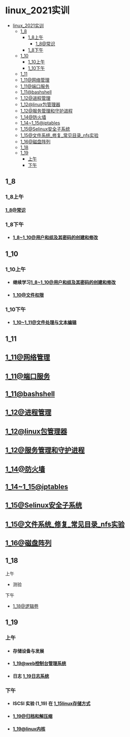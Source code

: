 [//]: # (哈哈我是注释，不会在浏览器中显示。
  Date: 2022-01-16 09:50:27
  LastEditors: gyg
  LastEditTime: 2022-01-19 21:05:55
  FilePath: \test\README.md
)

# linux_2021实训

<!-- @import "[TOC]" {cmd="toc" depthFrom=1 depthTo=6 orderedList=false} -->

<!-- code_chunk_output -->

- [linux_2021实训](#linux_2021实训)
  - [1_8](#1_8)
    - [1_8上午](#1_8上午)
      - [1_8@常识](#1_8常识)
    - [1_8下午](#1_8下午)
  - [1_10](#1_10)
    - [1_10上午](#1_10上午)
    - [1_10下午](#1_10下午)
  - [1_11](#1_11)
  - [1_11@网络管理](#1_11网络管理)
  - [1_11@端口服务](#1_11端口服务)
  - [1_11@bashshell](#1_11bashshell)
  - [1_12@进程管理](#1_12进程管理)
  - [1_12@linux包管理器](#1_12linux包管理器)
  - [1_12@服务管理和守护进程](#1_12服务管理和守护进程)
  - [1_14@防火墙](#1_14防火墙)
  - [1_14~1_15@iptables](#1_141_15iptables)
  - [1_15@Selinux安全子系统](#1_15selinux安全子系统)
  - [1_15@文件系统_修复_常见目录_nfs实验](#1_15文件系统_修复_常见目录_nfs实验)
  - [1_16@磁盘阵列](#1_16磁盘阵列)
  - [1_18](#1_18)
  - [1_19](#1_19)
    - [上午](#上午)
    - [下午](#下午)

<!-- /code_chunk_output -->

## 1_8

### 1_8上午

#### [1_8@常识](/1_8@常识.mm.md)

### 1_8下午

- #### [1_8~1_10@用户和组及其密码的创建和修改](/1_8~1_10@用户和组及其密码的创建和修改.mm.md)

## 1_10

### 1_10上午

- #### 继续学习[1_8~1_10@用户和组及其密码的创建和修改](/1_8~1_10@用户和组及其密码的创建和修改.mm.md)

- #### [1_10@文件权限](/1_10@文件权限.mm.md)

### 1_10下午

- #### [1_10~1_11@文件处理与文本编辑](/1_10~1_11@文件处理与文本编缉.mm.md)

## 1_11

## [1_11@网络管理](1_11@网络管理.mm.md)

## [1_11@端口服务](1_11@端口服务.mm.md)

## [1_11@bashshell](1_11@bashshell.mm.md)

## [1_12@进程管理](1_12@进程管理.mm.md)

## [1_12@linux包管理器](/1_12@linux包管理器.mm.md)

## [1_12@服务管理和守护进程](/1_12@服务管理和守护进程.mm.md)

## [1_14@防火墙](1_14@防火墙.mm.md)

## [1_14~1_15@iptables](1_14~1_15@iptables.mm.md)

## [1_15@Selinux安全子系统](1_15@Selinux安全子系统.mm.md)

## [1_15@文件系统_修复_常见目录_nfs实验](/1_15@文件系统_修复_常见目录_nfs实验.mm.md)

## [1_16@磁盘阵列](1_16@磁盘阵列.mm.md)




## 1_18

上午

- 测验

下午

- [1_18@逻辑卷](/1_18@逻辑卷.mm.md)

## 1_19

### 上午

- #### 存储设备与发展

- #### [1_19@web控制台管理系统](1_19@web控制台管理系统.mm.md)

- #### 日志 [1_19日志系统](1_19@日志系统.mm.md)

### 下午

- #### ISCSI 实验 (1_19) 在 [1_15linux存储方式](1_15@linux存储方式.mm.md)

- #### [1_19@归档和解压缩](1_19@归档和解压缩.mm.md)

- #### [1_19@linux内核](1_19@linux内核.mm.md)
